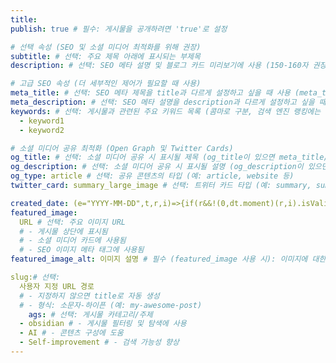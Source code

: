 ```yaml
---
title:
publish: true # 필수: 게시물을 공개하려면 'true'로 설정

# 선택 속성 (SEO 및 소셜 미디어 최적화를 위해 권장)
subtitle: # 선택: 주요 제목 아래에 표시되는 부제목
description: # 선택: SEO 메타 설명 및 블로그 카드 미리보기에 사용 (150-160자 권장)

# 고급 SEO 속성 (더 세부적인 제어가 필요할 때 사용)
meta_title: # 선택: SEO 메타 제목을 title과 다르게 설정하고 싶을 때 사용 (meta_title이 있으면 title보다 우선)
meta_description: # 선택: SEO 메타 설명을 description과 다르게 설정하고 싶을 때 사용 (meta_description이 있으면 meta_description보다 우선)
keywords: # 선택: 게시물과 관련된 주요 키워드 목록 (콤마로 구분, 검색 엔진 랭킹에는 영향이 적지만 콘텐츠 이해에 도움)
  - keyword1
  - keyword2

# 소셜 미디어 공유 최적화 (Open Graph 및 Twitter Cards)
og_title: # 선택: 소셜 미디어 공유 시 표시될 제목 (og_title이 있으면 meta_title/title보다 우선)
og_description: # 선택: 소셜 미디어 공유 시 표시될 설명 (og_description이 있으면 meta_description/description보다 우선)
og_type: article # 선택: 공유 콘텐츠의 타입 (예: article, website 등)
twitter_card: summary_large_image # 선택: 트위터 카드 타입 (예: summary, summary_large_image)

created_date: (e="YYYY-MM-DD",t,r,i)=>{if(r&&!(0,dt.moment)(r,i).isValid())throw new O("Invalid reference date format, try specifying one with the argument 'reference_format'");let o;return typeof t=="string"?o=dt.moment.duration(t):typeof t=="number"&&(o=dt.moment.duration(t,"days")),(0,dt.moment)(r,i).add(o).format(e)} # 선택: 게시물 작성 날짜 (자동 생성)
featured_image:
  URL # 선택: 주요 이미지 URL
  # - 게시물 상단에 표시됨
  # - 소셜 미디어 카드에 사용됨
  # - SEO 이미지 메타 태그에 사용됨
featured_image_alt: 이미지 설명 # 필수 (featured_image 사용 시): 이미지에 대한 대체 텍스트 (SEO 및 접근성 중요)

slug:# 선택:
  사용자 지정 URL 경로
  # - 지정하지 않으면 title로 자동 생성
  # - 형식: 소문자-하이픈 (예: my-awesome-post)
	ags: # 선택: 게시물 카테고리/주제
  - obsidian # - 게시물 필터링 및 탐색에 사용
  - AI # - 콘텐츠 구성에 도움
  - Self-improvement # - 검색 가능성 향상
---
```


<!-- 여기에 블로그 게시물 콘텐츠 작성 시작 -->
